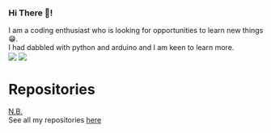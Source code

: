### Hi There 👋!

I am a coding enthusiast who is looking for opportunities to learn new things😁.
<BR>
I had dabbled with python and arduino and I am keen to learn more.<br>
<img align="center" src="https://github-readme-stats.vercel.app/api?username=georgerahul24&count_private=true&show_icons=true&theme=radical"/>
<img align="center" src="https://github-readme-stats.vercel.app/api/top-langs/?username=georgerahul24&theme=radical"/>

<!--
![Github stats](https://github-readme-stats.vercel.app/api?username=georgerahul24&count_private=true&show_icons=true&theme=radical)
![Languages](https://github-readme-stats.vercel.app/api/top-langs/?username=georgerahul24&theme=radical)
[pin](https://github-readme-stats.vercel.app/api/pin/?username=georgerahul24&theme=radical)
 --->
# Repositories
<!--<img align="right" src="https://github-readme-stats.vercel.app/api/pin/?username=georgerahul24&repo=Vira-Personal-Assistant&theme=radical"/>
<img align="center" src="https://github-readme-stats.vercel.app/api/pin/?username=georgerahul24&repo=LinkOnClick&theme=radical"/> -->


<!--![ReadMe Card](https://github-readme-stats.vercel.app/api/pin/?username=georgerahul24&repo=Vira-Personal-Assistant&theme=radical)<br>
![ReadMe Card](https://github-readme-stats.vercel.app/api/pin/?username=georgerahul24&repo=LinkOnClick&theme=radical)<br>-->



<u> N.B. </u> <br>
See all my repositories [here](https://github.com/georgerahul24?tab=repositories)
